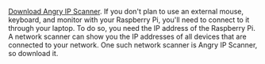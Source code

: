 [Download Angry IP Scanner](https://angryip.org/download/). If you don't plan to use an external mouse, keyboard, and monitor with your Raspberry Pi, you'll need to connect to it through your laptop. To do so, you need the IP address of the Raspberry Pi. A network scanner can show you the IP addresses of all devices that are connected to your network. One such network scanner is Angry IP Scanner, so download it.